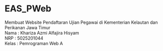 # EAS_PWeb
Membuat Website Pendaftaran Ujian Pegawai di Kementerian Kelautan dan Perikanan Jawa Timur </br>
Nama : Khariza Azmi Alfajira Hisyam </br>
NRP : 5025201044 </br>
Kelas : Pemrograman Web A </br>
